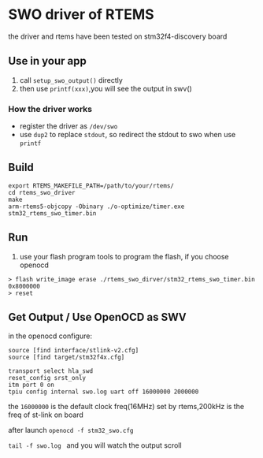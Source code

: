 # SWO driver of RTEMS
the driver and rtems have been tested on  stm32f4-discovery board

## Use in your app

1. call `setup_swo_output()` directly
1. then use `printf(xxx)`,you will see the output in swv()

### How the driver works
* register the driver as `/dev/swo`
* use `dup2` to replace `stdout`, so redirect the stdout to swo when use `printf`
## Build

```
export RTEMS_MAKEFILE_PATH=/path/to/your/rtems/
cd rtems_swo_driver
make
arm-rtems5-objcopy -Obinary ./o-optimize/timer.exe stm32_rtems_swo_timer.bin
```
## Run

1. use  your flash program tools to program the flash, if you choose openocd

```
> flash write_image erase ./rtems_swo_dirver/stm32_rtems_swo_timer.bin 0x8000000
> reset
```

## Get Output / Use OpenOCD as SWV
in the openocd configure:

```
source [find interface/stlink-v2.cfg]
source [find target/stm32f4x.cfg]

transport select hla_swd
reset_config srst_only
itm port 0 on
tpiu config internal swo.log uart off 16000000 2000000
```
the `16000000` is the default clock freq(16MHz) set by rtems,200kHz is the freq of st-link on board

after launch `openocd -f stm32_swo.cfg`

`tail -f swo.log ` and you will watch the output scroll
